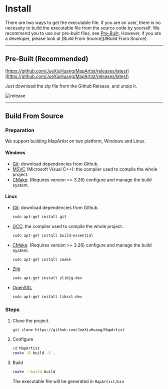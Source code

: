 # Install

There are two ways to get the executable file. If you are an user, there is no necessity to build the executable file from the source code by yourself. We recommend you to use our pre-built files, see [Pre-Built](#Pre-Built). However, if you are a developer, please look at [Build From Source](#Build From Source).

---

## Pre-Built (Recommended)

[https://github.com/JueXiuHuang/MapArtist/releases/latest](https://github.com/JueXiuHuang/MapArtist/releases/latest)

Just download the zip file from the Github Release, and unzip it.

![release](site:images/release.png)

---

## Build From Source

### Preparation

We support building MapArtist on two platform, Windows and Linux.

#### Windows

- [Git](https://git-scm.com/): download dependencies from Github.
- [MSVC](https://visualstudio.microsoft.com/downloads/) (Microsoft Visual C++): the compiler used to compile the whole project.
- [CMake](https://cmake.org/): (Requires version >= 3.26) configure and manage the build system.

#### Linux

- [Git](https://git-scm.com/): download dependencies from Github.

    ```bash
    sudo apt-get install git
    ```

- [GCC](https://gcc.gnu.org/): the compiler used to compile the whole project.

    ```bash
    sudo apt-get install build-essential
    ```

- [CMake](https://cmake.org/): (Requires version >= 3.26) configure and manage the build system.

    ```bash
    sudo apt-get install cmake
    ```

- [Zlib](https://www.zlib.net/)

    ```bash
    sudo apt-get install zlib1g-dev
    ```

- [OpenSSL](https://www.openssl.org/)

    ```bash
    sudo apt-get install libssl-dev
    ```

### Steps

1. Clone the project.

    ``` bash
    git clone https://github.com/JueXiuHuang/MapArtist
    ```

2. Configure

    ``` bash
    cd MapArtist
    cmake -B build -S .
    ```

3. Build

    ``` bash
    cmake --build build
    ```

    The executable file will be generated in `MapArtist/bin`
